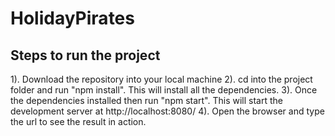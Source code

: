 # HolidayPirates

## Steps to run the project

1). Download the repository into your local machine 2). cd into the project folder and run "npm install". This will install all the dependencies. 3). Once the dependencies installed then run "npm start". This will start the development server at http://localhost:8080/ 4). Open the browser and type the url to see the result in action.
